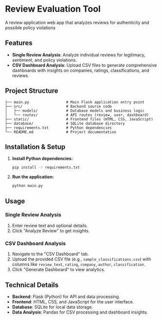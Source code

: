 # Review Evaluation Tool

A review application web app that analyzes reviews for authenticity and possible policy violations

## Features

- **Single Review Analysis**: Analyze individual reviews for legitimacy, sentiment, and policy violations.
- **CSV Dashboard Analysis**: Upload CSV files to generate comprehensive dashboards with insights on companies, ratings, classifications, and reviews.

## Project Structure

```
├── main.py                 # Main Flask application entry point
├── src/                    # Backend source code
│   ├── models/             # Database models and business logic
│   └── routes/             # API routes (review, user, dashboard)
├── static/                 # Frontend files (HTML, CSS, JavaScript)
├── database/               # SQLite database directory
├── requirements.txt        # Python dependencies
└── README.md               # Project documentation
```

## Installation & Setup

1.  **Install Python dependencies:**
    ```bash
    pip install -r requirements.txt
    ```

2.  **Run the application:**
    ```bash
    python main.py
    ```

## Usage

### Single Review Analysis
1.  Enter review text and optional details.
2.  Click "Analyze Review" to get insights.

### CSV Dashboard Analysis
1.  Navigate to the "CSV Dashboard" tab.
2.  Upload the provided CSV file (e.g., `sample_classifications.csv`) with columns like `review_text`, `rating`, `company`, `author`, `classification`.
3.  Click "Generate Dashboard" to view analytics.

## Technical Details

-   **Backend**: Flask (Python) for API and data processing.
-   **Frontend**: HTML, CSS, and JavaScript for the user interface.
-   **Database**: SQLite for local data storage.
-   **Data Analysis**: Pandas for CSV processing and dashboard insights.



